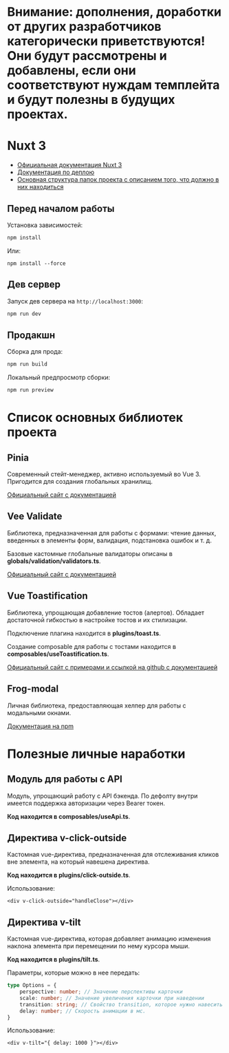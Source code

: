 # Внимание: дополнения, доработки от других разработчиков категорически приветствуются! Они будут рассмотрены и добавлены, если они соответствуют нуждам темплейта и будут полезны в будущих проектах.

# Nuxt 3

- [Официальная документация Nuxt 3](https://nuxt.com/docs/getting-started/introduction)
- [Документация по деплою](https://nuxt.com/docs/getting-started/deployment)
- [Основная структура папок проекта с описанием того, что должно в них находиться](https://nuxt.com/docs/guide/directory-structure/nuxt)

## Перед началом работы

Установка зависимостей:

```bash
npm install
```

Или:

```
npm install --force
```

## Дев сервер

Запуск дев сервера на `http://localhost:3000`:

```bash
npm run dev
```

## Продакшн

Сборка для прода:

```bash
npm run build
```

Локальный предпросмотр сборки:

```bash
npm run preview
```

# Список основных библиотек проекта

## Pinia

Современный стейт-менеджер, активно используемый во Vue 3. Пригодится для создания глобальных хранилищ.

[Официальный сайт с документацией](https://pinia.vuejs.org)

## Vee Validate

Библиотека, предназначенная для работы с формами: чтение данных, введенных в элементы форм, валидация, подстановка ошибок и т. д.

Базовые кастомные глобальные валидаторы описаны в **globals/validation/validators.ts**.

[Официальный сайт с документацией](https://vee-validate.logaretm.com/v4/)

## Vue Toastification

Библиотека, упрощающая добавление тостов (алертов). Обладает достаточной гибкостью в настройке тостов и их стилизации.

Подключение плагина находится в **plugins/toast.ts**.

Создание composable для работы с тостами находится в **composables/useToastification.ts**.

[Официальный сайт с примерами и ссылкой на github с документацией](https://vue-toastification.maronato.dev)

## Frog-modal

Личная библиотека, предоставляющая хелпер для работы с модальными окнами.

[Документация на npm](https://www.npmjs.com/package/frog-modal)

# Полезные личные наработки

## Модуль для работы с API

Модуль, упрощающий работу с API бэкенда. По дефолту внутри имеется поддержка авторизации через Bearer токен.

**Код находится в composables/useApi.ts**.

## Директива v-click-outside

Кастомная vue-директива, предназначенная для отслеживания кликов вне элемента, на который навешена директива.

**Код находится в plugins/click-outside.ts**.

Использование:

```vue
<div v-click-outside="handleClose"></div>
```

## Директива v-tilt

Кастомная vue-директива, которая добавляет анимацию изменения наклона элемента при перемещении по нему курсора мыши.

**Код находится в plugins/tilt.ts**.

Параметры, которые можно в нее передать:

```ts
type Options = {
    perspective: number; // Значение перспективы карточки
    scale: number; // Значение увеличения карточки при наведении
    transition: string; // Свойство transition, которое нужно навесить на карточку. Transition настоятельно рекомендуется указывать именно через этот параметр, а не через стили.
    delay: number; // Скорость анимации в мс.
}
```

Использование:

```vue
<div v-tilt="{ delay: 1000 }"></div>
```
